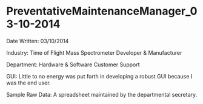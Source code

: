# PreventativeMaintenanceManager_03-10-2014

Date Written: 03/10/2014

Industry: 
Time of Flight Mass Spectrometer Developer & Manufacturer

Department: 
Hardware & Software Customer Support

GUI: 
Little to no energy was put forth in developing a robust GUI because I was the end user.

Sample Raw Data: 
A spreadsheet maintained by the departmental secretary.

